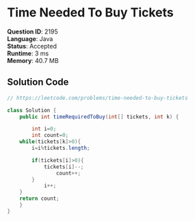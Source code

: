 # Time Needed To Buy Tickets

**Question ID**: 2195  
**Language**: Java  
**Status**: Accepted  
**Runtime**: 3 ms  
**Memory**: 40.7 MB  

## Solution Code
```java
// https://leetcode.com/problems/time-needed-to-buy-tickets

class Solution {
    public int timeRequiredToBuy(int[] tickets, int k) {

        int i=0;
        int count=0;
    while(tickets[k]>0){
        i=i%tickets.length;

        if(tickets[i]>0){
            tickets[i]--;
                count++;
        }
            i++;  
    }        
    return count;
    }
}
```
